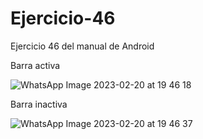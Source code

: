# Ejercicio-46
Ejercicio 46 del manual de Android

Barra activa 

![WhatsApp Image 2023-02-20 at 19 46 18](https://user-images.githubusercontent.com/74626089/220220719-dec80d3b-cab5-4161-95e8-f095b193aec4.jpeg)

Barra inactiva

![WhatsApp Image 2023-02-20 at 19 46 37](https://user-images.githubusercontent.com/74626089/220220755-e3f51d76-5be4-4733-8e71-e13c02324925.jpeg)
